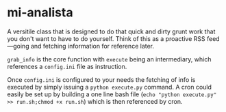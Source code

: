 # mi-analista

A versitile class that is designed to do that quick and dirty grunt work that you don't want to have to do yourself. Think of this as a proactive RSS feed—going and fetching information for reference later. 

`grab_info` is the core function with `execute` being an intermediary, which references a `config.ini` file as instruction.

Once `config.ini` is configured to your needs the fetching of info is executed by simply issuing a `python execute.py` command.
A cron could easily be set up by building a one line bash file (`echo "python execute.py" >> run.sh;chmod +x run.sh`) which is then referenced by cron.
